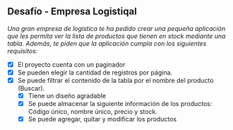 
##   Desafío - Empresa Logistiqal

*Una gran empresa de logística te ha pedido crear una pequeña aplicación que les permita ver la lista de productos que tienen en stock mediante una tabla. Además, te piden que la aplicación cumpla con los siguientes requisitos:* 

- [x] El proyecto cuenta con un paginador
- [x] Se pueden elegir la cantidad de registros por página.
- [x] Se puede filtrar el contenido de la tabla por el nombre del producto (Buscar).
    - [x] Tiene un diseño agradable
    - [x] Se puede almacenar la siguiente información de los productos: Código único,
nombre único, precio y stock.
    - [x] Se puede agregar, quitar y modificar los productos
